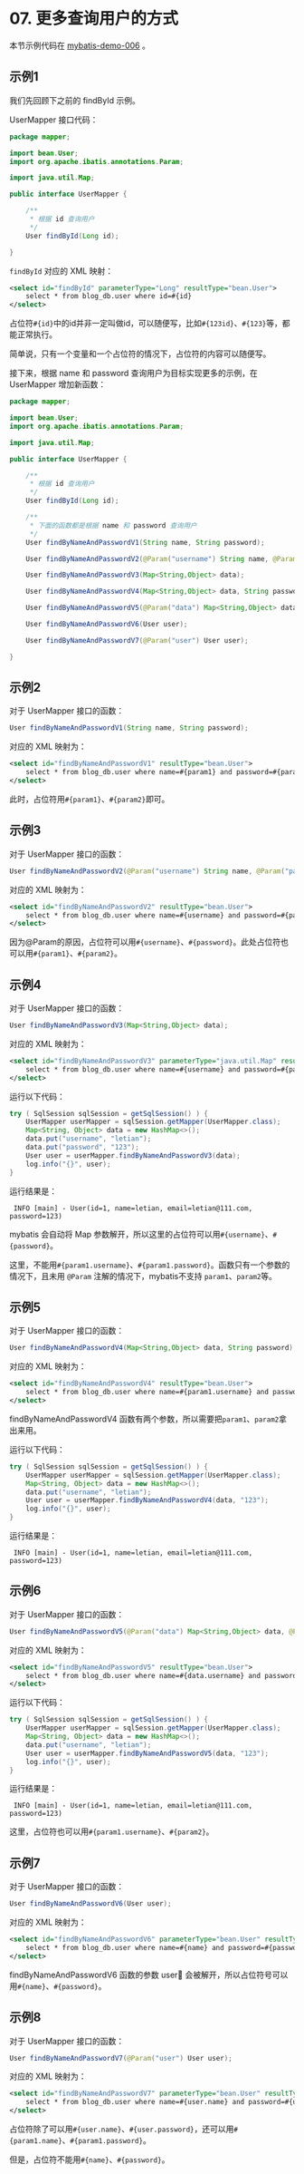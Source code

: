 # 07. 更多查询用户的方式

本节示例代码在 [mybatis-demo-006](../../demo/mybatis-demo-006) 。

## 示例1
我们先回顾下之前的 findById 示例。

UserMapper 接口代码：
```java
package mapper;

import bean.User;
import org.apache.ibatis.annotations.Param;

import java.util.Map;

public interface UserMapper {

    /**
     * 根据 id 查询用户
     */
    User findById(Long id);

}
```

`findById` 对应的 XML 映射：
```xml
<select id="findById" parameterType="Long" resultType="bean.User">
    select * from blog_db.user where id=#{id}
</select>
```

占位符`#{id}`中的id并非一定叫做id，可以随便写，比如`#{123id}`、`#{123}`等，都能正常执行。

简单说，只有一个变量和一个占位符的情况下，占位符的内容可以随便写。

接下来，根据 name 和 password 查询用户为目标实现更多的示例，在 UserMapper 增加新函数：
```java
package mapper;

import bean.User;
import org.apache.ibatis.annotations.Param;

import java.util.Map;

public interface UserMapper {

    /**
     * 根据 id 查询用户
     */
    User findById(Long id);

    /**
     * 下面的函数都是根据 name 和 password 查询用户
     */
    User findByNameAndPasswordV1(String name, String password);

    User findByNameAndPasswordV2(@Param("username") String name, @Param("password") String password);

    User findByNameAndPasswordV3(Map<String,Object> data);

    User findByNameAndPasswordV4(Map<String,Object> data, String password);

    User findByNameAndPasswordV5(@Param("data") Map<String,Object> data, @Param("password") String password);

    User findByNameAndPasswordV6(User user);

    User findByNameAndPasswordV7(@Param("user") User user);

}
```

## 示例2

对于 UserMapper 接口的函数：
```java
User findByNameAndPasswordV1(String name, String password);
```

对应的 XML 映射为：
```xml
<select id="findByNameAndPasswordV1" resultType="bean.User">
    select * from blog_db.user where name=#{param1} and password=#{param2}
</select>
```
此时，占位符用`#{param1}`、`#{param2}`即可。

## 示例3

对于 UserMapper 接口的函数：
```java
User findByNameAndPasswordV2(@Param("username") String name, @Param("password") String password);
```

对应的 XML 映射为：
```xml
<select id="findByNameAndPasswordV2" resultType="bean.User">
    select * from blog_db.user where name=#{username} and password=#{password}
</select>
```
因为@Param的原因，占位符可以用`#{username}`、`#{password}`。此处占位符也可以用`#{param1}`、`#{param2}`。

## 示例4

对于 UserMapper 接口的函数：
```java
User findByNameAndPasswordV3(Map<String,Object> data);
```

对应的 XML 映射为：
```xml
<select id="findByNameAndPasswordV3" parameterType="java.util.Map" resultType="bean.User">
    select * from blog_db.user where name=#{username} and password=#{password}
</select>
```

运行以下代码：
```java
try ( SqlSession sqlSession = getSqlSession() ) {
    UserMapper userMapper = sqlSession.getMapper(UserMapper.class);
    Map<String, Object> data = new HashMap<>();
    data.put("username", "letian");
    data.put("password", "123");
    User user = userMapper.findByNameAndPasswordV3(data);
    log.info("{}", user);
}
```
运行结果是：
```plain
 INFO [main] - User(id=1, name=letian, email=letian@111.com, password=123)
```

mybatis 会自动将 Map 参数解开，所以这里的占位符可以用`#{username}`、`#{password}`。

这里，不能用`#{param1.username}`、`#{param1.password}`。函数只有一个参数的情况下，且未用 `@Param` 注解的情况下，mybatis不支持 `param1`、`param2`等。


## 示例5

对于 UserMapper 接口的函数：
```java
User findByNameAndPasswordV4(Map<String,Object> data, String password);
```
对应的 XML 映射为：
```xml
<select id="findByNameAndPasswordV4" resultType="bean.User">
    select * from blog_db.user where name=#{param1.username} and password=#{param2}
</select>
```
findByNameAndPasswordV4 函数有两个参数，所以需要把`param1`、`param2`拿出来用。

运行以下代码：
```java
try ( SqlSession sqlSession = getSqlSession() ) {
    UserMapper userMapper = sqlSession.getMapper(UserMapper.class);
    Map<String, Object> data = new HashMap<>();
    data.put("username", "letian");
    User user = userMapper.findByNameAndPasswordV4(data, "123");
    log.info("{}", user);
}
```
运行结果是：
```plain
 INFO [main] - User(id=1, name=letian, email=letian@111.com, password=123)
```


## 示例6

对于 UserMapper 接口的函数：
```java
User findByNameAndPasswordV5(@Param("data") Map<String,Object> data, @Param("password") String password);
```

对应的 XML 映射为：
```xml
<select id="findByNameAndPasswordV5" resultType="bean.User">
    select * from blog_db.user where name=#{data.username} and password=#{password}
</select>
```

运行以下代码：
```java
try ( SqlSession sqlSession = getSqlSession() ) {
    UserMapper userMapper = sqlSession.getMapper(UserMapper.class);
    Map<String, Object> data = new HashMap<>();
    data.put("username", "letian");
    User user = userMapper.findByNameAndPasswordV5(data, "123");
    log.info("{}", user);
}
```
运行结果是：
```plain
 INFO [main] - User(id=1, name=letian, email=letian@111.com, password=123)
```

这里，占位符也可以用`#{param1.username}`、`#{param2}`。

## 示例7

对于 UserMapper 接口的函数：
```java
User findByNameAndPasswordV6(User user);
```

对应的 XML 映射为：
```xml
<select id="findByNameAndPasswordV6" parameterType="bean.User" resultType="bean.User">
    select * from blog_db.user where name=#{name} and password=#{password}
</select>
```

findByNameAndPasswordV6 函数的参数 user 会被解开，所以占位符号可以用`#{name}`、`#{password}`。

## 示例8

对于 UserMapper 接口的函数：
```java
User findByNameAndPasswordV7(@Param("user") User user);
```

对应的 XML 映射为：
```xml
<select id="findByNameAndPasswordV7" parameterType="bean.User" resultType="bean.User">
    select * from blog_db.user where name=#{user.name} and password=#{user.password}
</select>
```

占位符除了可以用`#{user.name}`、`#{user.password}`，还可以用`#{param1.name}`、`#{param1.password}`。

但是，占位符不能用`#{name}`、`#{password}`。